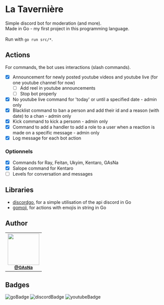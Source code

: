 # La Tavernière

Simple discord bot for moderation (and more).
<br />
Made in Go - my first project in this programming language.
<br /><br />
Run with ```go run src/*```.

## Actions
For commands, the bot uses interactions (slash commands).

- [x]  Announcement for newly posted youtube videos and youtube live (for one youtube channel for now)
    - [ ]  Add reel in youtube announcements
    - [ ]  Stop bot properly
- [x]  No youtube live command for 'today' or until a specified date - admin only
- [x]  Blacklist command to ban a person and add their id and a reason (with date) to a chan - admin only
- [x]  Kick command to kick a personn - admin only
- [x]  Command to add a handler to add a role to a user when a reaction is made on a specific message - admin only
- [x]  Log message for each bot action

### Optionnels
- [x]  Commands for Ray, Feitan, Ukyim, Kentaro, GAsNa
- [x]  Salope command for Kentaro
- [ ]  Levels for conversation and messages

## Libraries
-  [discordgo](https://github.com/bwmarrin/discordgo), for a simple utilisation of the api discord in Go
-  [gomoji](https://github.com/forPelevin/gomoji), for actions with emojis in string in Go

## Author
<table>
  <tr>
    <td align="center">
      <a href="https://github.com/GAsNA">
        <img src="https://avatars.githubusercontent.com/u/58465901?v=4" width="100px;" alt=""/>
      </a>
      <br />
      <sub>
        <a href="https://github.com/GAsNA">
          <b>@GAsNa</b>
        </a>
        <br />
      </sub>
    </td>
  </tr>
</table>

## Badges
![goBadge](https://img.shields.io/badge/Go-00ADD8?style=for-the-badge&logo=go&logoColor=white)
![discordBadge](https://img.shields.io/badge/Discord-5865F2?style=for-the-badge&logo=discord&logoColor=white)
![youtubeBadge](https://img.shields.io/badge/YouTube-FF0000?style=for-the-badge&logo=youtube&logoColor=white)
